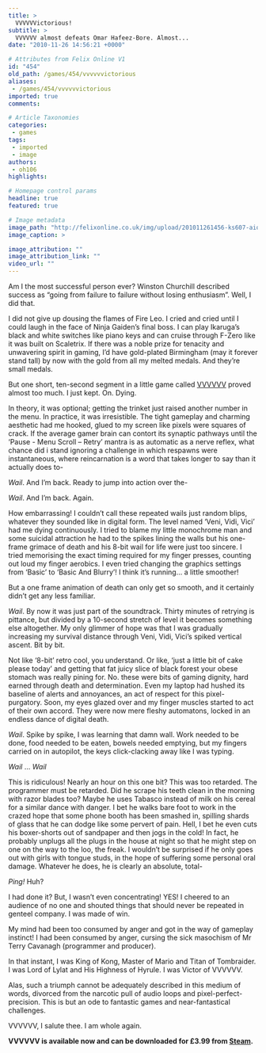 ```yaml
---
title: >
  VVVVVVictorious!
subtitle: >
  VVVVVV almost defeats Omar Hafeez-Bore. Almost...
date: "2010-11-26 14:56:21 +0000"

# Attributes from Felix Online V1
id: "454"
old_path: /games/454/vvvvvvictorious
aliases:
 - /games/454/vvvvvvictorious
imported: true
comments:

# Article Taxonomies
categories:
 - games
tags:
 - imported
 - image
authors:
 - oh106
highlights:

# Homepage control params
headline: true
featured: true

# Image metadata
image_path: "http://felixonline.co.uk/img/upload/201011261456-ks607-aious.jpg"
image_caption: >

image_attribution: ""
image_attribution_link: ""
video_url: ""
---
```


Am I the most successful person ever? Winston Churchill described success as “going from failure to failure without losing enthusiasm”. Well, I did that.

I did not give up dousing the flames of Fire Leo. I cried and cried until I could laugh in the face of Ninja Gaiden’s final boss. I can play Ikaruga’s black and white switches like piano keys and can cruise through F-Zero like it was built on Scaletrix. If there was a noble prize for tenacity and unwavering spirit in gaming, I’d have gold-plated Birmingham (may it forever stand tall) by now with the gold from all my melted medals. And they’re small medals.

But one short, ten-second segment in a little game called [VVVVVV](http://www.kongregate.com/games/TerryCavanagh/vvvvvv-demo) proved almost too much. I just kept. On. Dying.

In theory, it was optional; getting the trinket just raised another number in the menu. In practice, it was irresistible. The tight gameplay and charming aesthetic had me hooked, glued to my screen like pixels were squares of crack. If the average gamer brain can contort its synaptic pathways until the ‘Pause - Menu Scroll – Retry’ mantra is as automatic as a nerve reflex, what chance did i stand ignoring a challenge in which respawns were instantaneous, where reincarnation is a word that takes longer to say than it actually does to-

*Wail*. And I’m back. Ready to jump into action over the-

*Wail*. And I’m back. Again.

How embarrassing! I couldn’t call these repeated wails just random blips, whatever they sounded like in digital form. The level named ‘Veni, Vidi, Vici’ had me dying continuously. I tried to blame my little monochrome man and some suicidal attraction he had to the spikes lining the walls but his one-frame grimace of death and his 8-bit wail for life were just too sincere. I tried memorising the exact timing required for my finger presses, counting out loud my finger aerobics. I even tried changing the graphics settings from ‘Basic’ to ‘Basic And Blurry’! I think it’s running… a little smoother!

But a one frame animation of death can only get so smooth, and it certainly didn’t get any less familiar.

*Wail*. By now it was just part of the soundtrack. Thirty minutes of retrying is pittance, but divided by a 10-second stretch of level it becomes something else altogether. My only glimmer of hope was that I was gradually increasing my survival distance through Veni, Vidi, Vici’s spiked vertical ascent. Bit by bit.

Not like ‘8-bit’ retro cool, you understand. Or like, ‘just a little bit of cake please today’ and getting that fat juicy slice of black forest your obese stomach was really pining for. No. these were bits of gaming dignity, hard earned through death and determination. Even my laptop had hushed its baseline of alerts and annoyances, an act of respect for this pixel-purgatory. Soon, my eyes glazed over and my finger muscles started to act of their own accord. They were now mere fleshy automatons, locked in an endless dance of digital death.

*Wail*. Spike by spike, I was learning that damn wall. Work needed to be done, food needed to be eaten, bowels needed emptying, but my fingers carried on in autopilot, the keys click-clacking away like I was typing.

*Wail* … *Wail*

This is ridiculous! Nearly an hour on this one bit? This was too retarded. The programmer must be retarded. Did he scrape his teeth clean in the morning with razor blades too? Maybe he uses Tabasco instead of milk on his cereal for a similar dance with danger. I bet he walks bare foot to work in the crazed hope that some phone booth has been smashed in, spilling shards of glass that he can dodge like some pervert of pain. Hell, I bet he even cuts his boxer-shorts out of sandpaper and then jogs in the cold! In fact, he probably unplugs all the plugs in the house at night so that he might step on one on the way to the loo, the freak. I wouldn’t be surprised if he only goes out with girls with tongue studs, in the hope of suffering some personal oral damage. Whatever he does, he is clearly an absolute, total-

*Ping!* Huh?

I had done it? But, I wasn’t even concentrating! YES! I cheered to an audience of no one and shouted things that should never be repeated in genteel company. I was made of win.

My mind had been too consumed by anger and got in the way of gameplay instinct! I had been consumed by anger, cursing the sick masochism of Mr Terry Cavanagh (programmer and producer).

In that instant, I was King of Kong, Master of Mario and Titan of Tombraider. I was Lord of Lylat and His Highness of Hyrule. I was Victor of VVVVVV.

Alas, such a triumph cannot be adequately described in this medium of words, divorced from the narcotic pull of audio loops and pixel-perfect-precision. This is but an ode to fantastic games and near-fantastical challenges.

VVVVVV, I salute thee. I am whole again.

__VVVVVV is available now and can be downloaded for £3.99 from [Steam](http://store.steampowered.com/app/70300/).__
